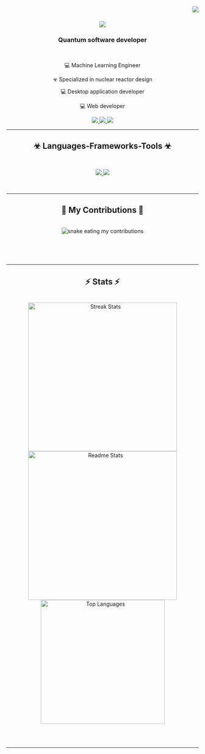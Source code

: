 <img align="right" src="https://visitor-badge.laobi.icu/badge?page_id=seifEldein9" />

<h1 align="center">
    <img src="https://readme-typing-svg.herokuapp.com/?font=Righteous&size=35&center=true&vCenter=true&width=500&height=70&duration=4000&lines=Welcome!+☢;+I'm+seid+Eldein;" />
</h1>
  
<h3 align="center">Quantum software developer</h3>


<br/>

<div align="center">
 
💻 Machine Learning Engineer
 
☣ Specialized in nuclear reactor design

💻 Desktop application developer

💻 Web developer

 </div>
 
<div align="center"> 
  <a href="mailto:seifelden.def@gmail.com">
    <img src="https://img.shields.io/badge/Gmail-333333?style=for-the-badge&logo=gmail&logoColor=red" />
  </a>
  <a href="https://www.linkedin.com/in/seif-eldein" target="_blank">
    <img src="https://img.shields.io/badge/LinkedIn-0077B5?style=for-the-badge&logo=linkedin&logoColor=white" target="_blank" />
  </a>
  <a href="https://seifeldein9.github.io/Portfolio/?fbclid=IwAR3sdOIZc3jb8qiaErqto61ArmXbP8bjB9Kk1_N559n_DObLzI1Pc-LruMo#" target="_blank">
     <img src="https://img.shields.io/badge/Portfolio-FF5722?style=for-the-badge&logo=todoist&logoColor=white" target="_blank" /> <!-- sqlite, safari, google-chrome are other good icon options -->
  </a>
</div>

 <hr/>
 
<h2 align="center">☣ Languages-Frameworks-Tools ☣</h2>
<br/>
<p align="center">
  <a href="https://skillicons.dev">
    <img src="https://skillicons.dev/icons?i=flutter,c,cpp,html,css,js,java,py,react" />
      <img src="https://skillicons.dev/icons?i=git,androidstudio,arduino,mysql,matlab,flask,raspberrypi,tensorflow,vscode" />
  </a>
</p>

<br/>
<hr/>

<div align="center">
  <h2>🐍 My Contributions 🐍</h2>
  <br>
  <img alt="snake eating my contributions" src="https://raw.githubusercontent.com/salesp07/seifEldein9/output/github-contribution-grid-snake.svg" />
  
  <br/><br/><br/>
</div>

<hr/>

<h2 align="center">⚡ Stats ⚡</h2>
<br>
<div align="center">
  <img width=390 src="https://github-readme-streak-stats.herokuapp.com/?user=seifEldein9&count_private=true&theme=react&border_radius=10" alt="Streak Stats"/>
  <img width=390 src="https://github-readme-stats.vercel.app/api?username=seifEldein9&count_private=true&show_icons=true&theme=react&rank_icon=github&border_radius=10" alt="Readme Stats" />
  <br/>
  <img width=325 src="https://github-readme-stats.vercel.app/api/top-langs/?username=seifEldein9&hide=HTML&langs_count=8&layout=compact&theme=react&border_radius=10" alt="Top Languages" />
</div> 

<br/><br/>

<hr/>

<br/>



